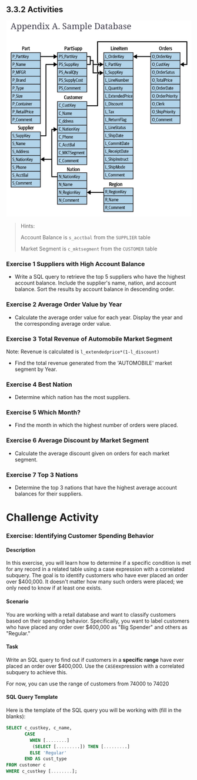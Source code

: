 ## 3.3.2 Activities

![image-20231018205242720](images/image-20231018205242720.png)

> Hints: 
>
> Account Balance is `s_acctbal` from the `SUPPLIER` table 
>
> Market Segment is `c_mktsegment` from the `CUSTOMER` table

### Exercise 1 **Suppliers with High Account Balance**

- Write a SQL query to retrieve the top 5 suppliers who have the highest account balance. Include the supplier's name, nation, and account balance. Sort the results by account balance in descending order.

### Exercise 2 **Average Order Value by Year**

- Calculate the average order value for each year. Display the year and the corresponding average order value.

### Exercise 3 Total Revenue of Automobile Market Segment

Note: Revenue is calculated is `l_extendedprice*(1-l_discount)`

* Find the total revenue generated from the 'AUTOMOBILE' market segment by Year.

### Exercise 4 Best Nation

* Determine which nation has the most suppliers.

### Exercise 5 Which Month?

* Find the month in which the highest number of orders were placed.

### Exercise 6 Average Discount by Market Segment

* Calculate the average discount given on orders for each market segment.

### Exercise 7 Top 3 Nations

* Determine the top 3 nations that have the highest average account balances for their suppliers.



# Challenge Activity

### Exercise: Identifying Customer Spending Behavior

#### Description

In this exercise, you will learn how to determine if a specific condition is met for any record in a related table using a case expression with a correlated subquery. The goal is to identify customers who have ever placed an order over $400,000. It doesn't matter how many such orders were placed; we only need to know if at least one exists.

#### Scenario

You are working with a retail database and want to classify customers based on their spending behavior. Specifically, you want to label customers who have placed any order over $400,000 as "Big Spender" and others as "Regular."

#### Task

Write an SQL query to find out if customers in a **specific range** have ever placed an order over $400,000. Use the `CASE`expression with a correlated subquery to achieve this.

For now, you can use the range of customers from 74000 to 74020

#### SQL Query Template

Here is the template of the SQL query you will be working with (fill in the blanks):

```sql
SELECT c_custkey, c_name,
       CASE
         WHEN [........]
          (SELECT [.........]) THEN [.........]
         ELSE 'Regular'
       END AS cust_type
FROM customer c
WHERE c_custkey [........];
```





